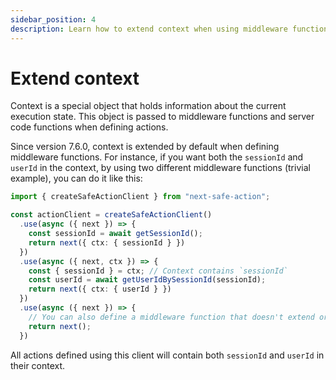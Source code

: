 ```yaml
---
sidebar_position: 4
description: Learn how to extend context when using middleware functions.
---
```


# Extend context

Context is a special object that holds information about the current execution state. This object is passed to middleware functions and server code functions when defining actions.

Since version 7.6.0, context is extended by default when defining middleware functions. For instance, if you want both the `sessionId` and `userId` in the context, by using two different middleware functions (trivial example), you can do it like this:

```typescript
import { createSafeActionClient } from "next-safe-action";

const actionClient = createSafeActionClient()
  .use(async ({ next }) => {
    const sessionId = await getSessionId();
    return next({ ctx: { sessionId } })
  })
  .use(async ({ next, ctx }) => {
    const { sessionId } = ctx; // Context contains `sessionId`
    const userId = await getUserIdBySessionId(sessionId);
    return next({ ctx: { userId } })
  })
  .use(async ({ next }) => {
    // You can also define a middleware function that doesn't extend or modify the context.
    return next();
  })
```

All actions defined using this client will contain both `sessionId` and `userId` in their context.